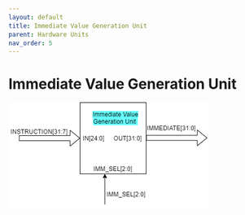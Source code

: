 ```yaml
---
layout: default
title: Immediate Value Generation Unit
parent: Hardware Units
nav_order: 5
---
```


# Immediate Value Generation Unit

![Immediate Value Generation Unit Image](./images/hardware_units/imm_gen/imm_gen.png)

<!-- //! TODO : add details -->

